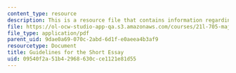 ```yaml
---
content_type: resource
description: This is a resource file that contains information regarding essay.
file: https://ol-ocw-studio-app-qa.s3.amazonaws.com/courses/21l-705-major-authors-john-milton-spring-2008/09540f2a51b42968630cce1121e81d55_MIT21L_705S08_essay.pdf
file_type: application/pdf
parent_uid: 9dae0a69-070c-2abd-6d1f-e0aeea4b3af9
resourcetype: Document
title: Guidelines for the Short Essay
uid: 09540f2a-51b4-2968-630c-ce1121e81d55
---
```

